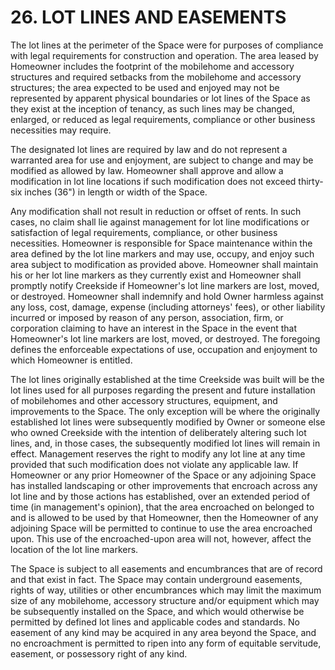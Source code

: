 # 26. LOT LINES AND EASEMENTS
The lot lines at the perimeter of the Space were for purposes of compliance with legal
requirements for construction and operation. The area leased by Homeowner includes
the footprint of the mobilehome and accessory structures and required setbacks from
the mobilehome and accessory structures; the area expected to be used and enjoyed
may not be represented by apparent physical boundaries or lot lines of the Space as
they exist at the inception of tenancy, as such lines may be changed, enlarged, or
reduced as legal requirements, compliance or other business necessities may require.

The designated lot lines are required by law and do not represent a warranted area for
use and enjoyment, are subject to change and may be modified as allowed by law.
Homeowner shall approve and allow a modification in lot line locations if such
modification does not exceed thirty-six inches (36") in length or width of the Space.

Any modification shall not result in reduction or offset of rents. In such cases, no claim
shall lie against management for lot line modifications or satisfaction of legal
requirements, compliance, or other business necessities. Homeowner is responsible
for Space maintenance within the area defined by the lot line markers and may use,
occupy, and enjoy such area subject to modification as provided above. Homeowner
shall maintain his or her lot line markers as they currently exist and Homeowner shall
promptly notify Creekside if Homeowner's lot line markers are lost, moved, or
destroyed. Homeowner shall indemnify and hold Owner harmless against any loss,
cost, damage, expense (including attorneys' fees), or other liability incurred or
imposed by reason of any person, association, firm, or corporation claiming to have an
interest in the Space in the event that Homeowner's lot line markers are lost, moved,
or destroyed. The foregoing defines the enforceable expectations of use, occupation
and enjoyment to which Homeowner is entitled.

The lot lines originally established at the time Creekside was built will be the lot lines
used for all purposes regarding the present and future installation of mobilehomes
and other accessory structures, equipment, and improvements to the Space. The only
exception will be where the originally established lot lines were subsequently
modified by Owner or someone else who owned Creekside with the intention of
deliberately altering such lot lines, and, in those cases, the subsequently modified lot
lines will remain in effect. Management reserves the right to modify any lot line at any
time provided that such modification does not violate any applicable law. If
Homeowner or any prior Homeowner of the Space or any adjoining Space has
installed landscaping or other improvements that encroach across any lot line and by 
those actions has established, over an extended period of time (in management's
opinion), that the area encroached on belonged to and is allowed to be used by that
Homeowner, then the Homeowner of any adjoining Space will be permitted to
continue to use the area encroached upon. This use of the encroached-upon area will
not, however, affect the location of the lot line markers.

The Space is subject to all easements and encumbrances that are of record and that
exist in fact. The Space may contain underground easements, rights of way, utilities or
other encumbrances which may limit the maximum size of any mobilehome, accessory
structure and/or equipment which may be subsequently installed on the Space, and
which would otherwise be permitted by defined lot lines and applicable codes and
standards. No easement of any kind may be acquired in any area beyond the Space, and
no encroachment is permitted to ripen into any form of equitable servitude, easement,
or possessory right of any kind.
